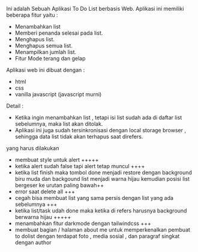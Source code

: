 Ini adalah Sebuah Aplikasi To Do List berbasis Web.
Aplikasi ini memiliki beberapa fitur yaitu :
- Menambahkan list
- Memberi penanda selesai pada list.
- Menghapus list.
- Menghapus semua list.
- Menampilkan jumlah list.
- Fitur Mode terang dan gelap

Aplikasi web ini dibuat dengan :
- html
- css
- vanilla javascript (javascript murni)

Detail :
- Ketika ingin menambahkan list , tetapi isi list sudah ada di daftar list sebelumnya, maka list akan ditolak.
- Aplikasi ini juga sudah tersinkronisasi dengan local storage browser , sehingga data list tidak akan terhapus saat direfers.


yang harus dilakukan
- membuat style untuk alert +++++
- ketika alert sudah false tapi alert tetap muncul ++++
- ketika list finish maka tombol done menjadi restore dengan background biru muda dan backgound list menjadi warna hijau kemudian posisi list bergeser ke urutan paling bawah++
- error saat delete all +++
- cegah  bisa membuat list yang sama persis dengan list yang ada sebelumnya +++
- ketika list/task udah done maka ketika di refers harusnya background berwarna hijau +++++
- menambahkan fitur darkmode dengan tailwindcss +++
- membuat bagian / halaman about me untuk memperkenalkan pembuat to dolist dengan terdapat foto , media sosial , dan paragraf singkat dengan author

